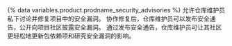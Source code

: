 {% data variables.product.prodname_security_advisories %} 允许仓库维护员私下讨论并修复项目中的安全漏洞。 协作修复后，仓库维护员可以发布安全通告，公开向项目社区披露安全漏洞。 通过发布安全通告，仓库维护员可让其社区更轻松地更新包依赖项和研究安全漏洞的影响。
